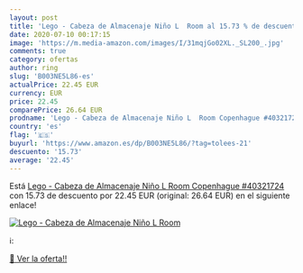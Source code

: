 ```yaml
---
layout: post
title: 'Lego - Cabeza de Almacenaje Niño L  Room al 15.73 % de descuento'
date: 2020-07-10 00:17:15
image: 'https://m.media-amazon.com/images/I/31mqjGo02XL._SL200_.jpg'
comments: true
category: ofertas
author: ring
slug: 'B003NE5L86-es'
actualPrice: 22.45 EUR
currency: EUR
price: 22.45
comparePrice: 26.64 EUR
prodname: 'Lego - Cabeza de Almacenaje Niño L  Room Copenhague #40321724 '
country: 'es'
flag: '🇪🇸'
buyurl: 'https://www.amazon.es/dp/B003NE5L86/?tag=tolees-21'
descuento: '15.73'
average: '22.45'
---
```


Está [Lego - Cabeza de Almacenaje Niño L  Room Copenhague #40321724 ](https://www.amazon.es/dp/B003NE5L86/?tag=tolees-21) con 15.73 de descuento por 22.45 EUR (original: 26.64 EUR) en el siguiente enlace!

[![Lego - Cabeza de Almacenaje Niño L  Room](https://m.media-amazon.com/images/I/31mqjGo02XL._SL200_.jpg)](https://www.amazon.es/dp/B003NE5L86/?tag=tolees-21)

ℹ️:


[🛒 Ver la oferta!!](https://www.amazon.es/dp/B003NE5L86/?tag=tolees-21)
